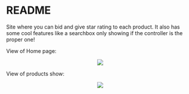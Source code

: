 # README

Site where you can bid and give star rating to each product. It also has some cool features like a searchbox only showing if the controller is the proper one!

View of Home page:

<p align="center">
    <img src="http://i68.tinypic.com/e19312.png">
	
</p>


View of products show:

<p align="center">
    <img src="http://i68.tinypic.com/250ml1l.png">
	
</p>

